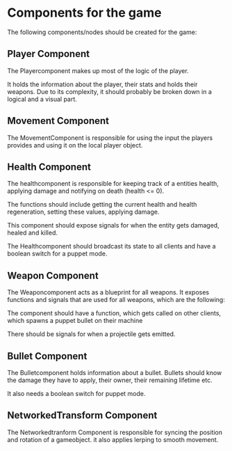 # Components for the game

The following components/nodes should be created for the game:

## Player Component
The Playercomponent makes up most of the logic of the player.

It holds the information about the player, their stats and holds their weapons. Due to its complexity, it should probably be broken down in a logical and a visual part.

## Movement Component
The MovementComponent is responsible for using the input the players provides and using it on the local player object.

## Health Component
The healthcomponent is responsible for keeping track of a entities health, applying damage and notifying on death (health <= 0).

The functions should include getting the current health and health regeneration, setting these values, applying damage.

This component should expose signals for when the entity gets damaged, healed and killed.

The Healthcomponent should broadcast its state to all clients and have a boolean switch for a puppet mode.

## Weapon Component
The Weaponcomponent acts as a blueprint for all weapons. It exposes functions and signals that are used for all weapons, which are the following:

The component should have a function, which gets called on other clients, which spawns a puppet bullet on their machine

There should be signals for when a projectile gets emitted.

## Bullet Component
The Bulletcomponent holds information about a bullet. Bullets should know the damage they have to apply, their owner, their remaining lifetime etc.

It also needs a boolean switch for puppet mode.

## NetworkedTransform Component

The Networkedtranform Component is responsible for syncing the position and rotation of a gameobject. it also applies lerping to smooth movement.